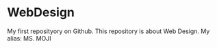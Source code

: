 WebDesign
=====================
My first reposityory on Github.
This repository is about Web Design.
My alias: MS. MOJI
